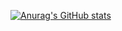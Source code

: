 [![Anurag's GitHub stats](https://github-readme-stats.vercel.app/api?username=jlalisan&count_private=true&show_icons=true&theme=material-palenight)](https://github.com/anuraghazra/github-readme-stats)

<!--
**jlalisan/jlalisan** is a ✨ _special_ ✨ repository because its `README.md` (this file) appears on your GitHub profile.

Here are some ideas to get you started:

- 🔭 I’m currently working on ...
- 🌱 I’m currently learning ...
- 👯 I’m looking to collaborate on ...
- 🤔 I’m looking for help with ...
- 💬 Ask me about ...
- 📫 How to reach me: ...
- 😄 Pronouns: ...
- ⚡ Fun fact: ...
-->
